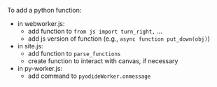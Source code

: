 To add a python function:

- in webworker.js:
  - add function to `from js import turn_right,` ...
  - add js version of function (e.g., `async function put_down(obj)`)
- in site.js:
  - add function to `parse_functions`   
  - create function to interact with canvas, if necessary
- in py-worker.js:
  - add command to `pyodideWorker.onmessage` 
